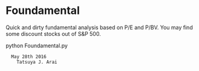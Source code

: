 # Foundamental
Quick and dirty fundamental analysis based on P/E and P/BV. You may find some discount stocks out of S&amp;P 500. 

python Foundamental.py

      May 28th 2016
        Tatsuya J. Arai 
